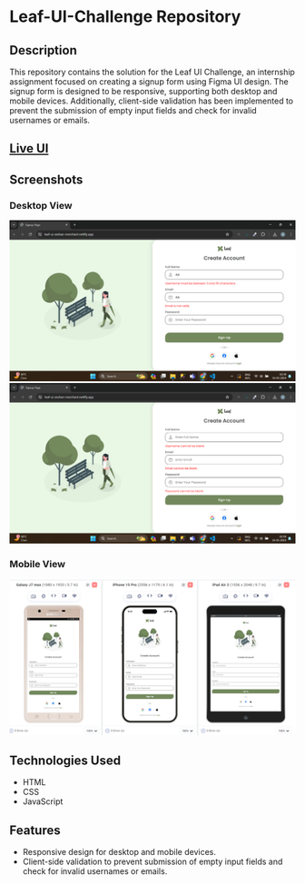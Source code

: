 # Leaf-UI-Challenge Repository

## Description
This repository contains the solution for the Leaf UI Challenge, an internship assignment focused on creating a signup form using Figma UI design. The signup form is designed to be responsive, supporting both desktop and mobile devices. Additionally, client-side validation has been implemented to prevent the submission of empty input fields and check for invalid usernames or emails.

## <a href="https://leaf-ui-zeshan-merchant.netlify.app/" target="_blank">Live UI</a>

## Screenshots
### Desktop View
![Desktop View](./SS-1.png)
![Desktop View](./SS-2.png)

### Mobile View
![Desktop View](./SS-3.png)

## Technologies Used
- HTML
- CSS
- JavaScript

## Features
- Responsive design for desktop and mobile devices.
- Client-side validation to prevent submission of empty input fields and check for invalid usernames or emails.
